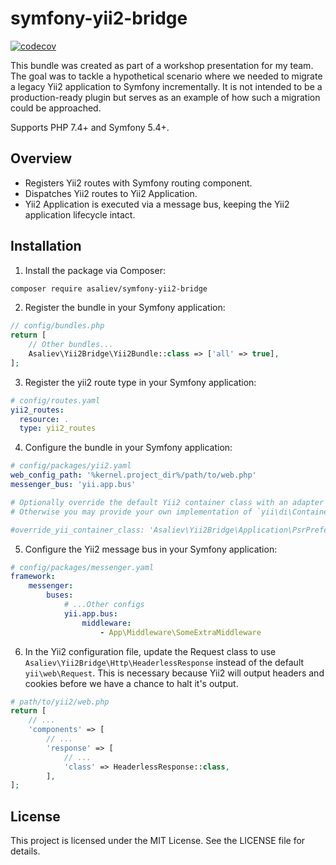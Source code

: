 # symfony-yii2-bridge

[![codecov](https://codecov.io/gh/asaliev/symfony-yii2-bridge/graph/badge.svg?token=EIQIG7VHV4)](https://codecov.io/gh/asaliev/symfony-yii2-bridge)

This bundle was created as part of a workshop presentation for my team. The goal was to tackle a hypothetical scenario where we needed to migrate a legacy Yii2 application to Symfony incrementally. It is not intended to be a production-ready plugin but serves as an example of how such a migration could be approached.

Supports PHP 7.4+ and Symfony 5.4+.

## Overview

 - Registers Yii2 routes with Symfony routing component.
 - Dispatches Yii2 routes to Yii2 Application.
 - Yii2 Application is executed via a message bus, keeping the Yii2 application lifecycle intact.

## Installation

1. Install the package via Composer:

```bash
composer require asaliev/symfony-yii2-bridge
```

2. Register the bundle in your Symfony application:

```php
// config/bundles.php
return [
    // Other bundles...
    Asaliev\Yii2Bridge\Yii2Bundle::class => ['all' => true],
];
```

3. Register the yii2 route type in your Symfony application:

```yaml
# config/routes.yaml
yii2_routes:
  resource: .
  type: yii2_routes
```

4. Configure the bundle in your Symfony application:

```yaml
# config/packages/yii2.yaml
web_config_path: '%kernel.project_dir%/path/to/web.php'
messenger_bus: 'yii.app.bus'

# Optionally override the default Yii2 container class with an adapter which checks whether a service is registered in the Symfony container first.
# Otherwise you may provide your own implementation of `yii\di\Container`.

#override_yii_container_class: 'Asaliev\Yii2Bridge\Application\PsrPreferredContainerAdapter'
```

5. Configure the Yii2 message bus in your Symfony application:

```yaml
# config/packages/messenger.yaml
framework:
    messenger:
        buses:
            # ...Other configs
            yii.app.bus:
                middleware:
                    - App\Middleware\SomeExtraMiddleware
```

6. In the Yii2 configuration file, update the Request class to use `Asaliev\Yii2Bridge\Http\HeaderlessResponse` instead of the default `yii\web\Request`. This is necessary because Yii2 will output headers and cookies before we have a chance to halt it's output.

```php
# path/to/yii2/web.php
return [
    // ...
    'components' => [
        // ...
        'response' => [
            // ...
            'class' => HeaderlessResponse::class,
        ],
];
```

## License
This project is licensed under the MIT License. See the LICENSE file for details.
